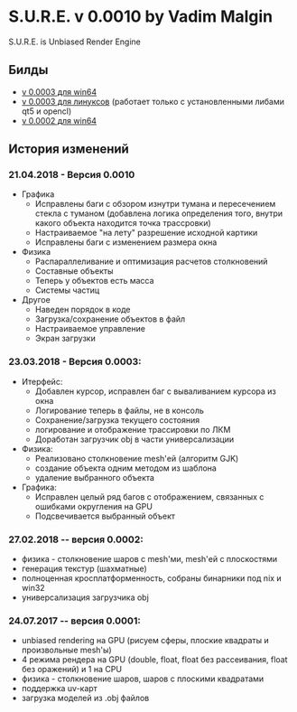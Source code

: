 # S.U.R.E. v 0.0010 by Vadim Malgin
S.U.R.E. is Unbiased Render Engine

## Билды
* [v 0.0003 для win64](https://github.com/tahktheone/S.U.R.E./blob/master/releases/SURE_v0.0003.w64.zip)
* [v 0.0003 для линуксов](https://github.com/tahktheone/S.U.R.E./blob/master/releases/SURE_v0.0003_nix.tar.gz) (работает только с установленными либами qt5 и opencl)
* [v 0.0002 для win64](https://github.com/tahktheone/S.U.R.E./blob/master/releases/SURE_v0.0002.2.w64.zip)

## История изменений

### 21.04.2018 - Версия 0.0010
* Графика
  * Исправлены баги с обзором изнутри тумана и пересечением стекла с туманом (добавлена логика определения того, внутри какого объекта находится точка трассровки)
  * Настраиваемое "на лету" разрешение исходной картики
  * Исправлены баги с изменением размера окна
* Физика
  * Распараллеливание и оптимизация расчетов столкновений
  * Составные объекты
  * Теперь у объектов есть масса
  * Системы частиц
* Другое
  * Наведен порядок в коде
  * Загрузка/сохранение объектов в файл
  * Настраиваемое управление
  * Экран загрузки

### 23.03.2018 - Версия 0.0003:
* Итерфейс:
  * Добавлен курсор, исправлен баг с вываливанием курсора из окна
  * Логирование теперь в файлы, не в консоль
  * Сохранение/загрузка текущего состояния
  * логирование и отображение трассировки по ЛКМ
  * Доработан загрузчик obj в части универсализации
* Физика:
  * Реализовано столкновение mesh'ей (алгоритм GJK)
  * создание объекта одним методом из шаблона
  * удаление выбранного объекта
* Графика:
  * Исправлен целый ряд багов с отображением, связанных с ошибками округления на GPU
  * Подсвечивается выбранный объект

### 27.02.2018 -- версия 0.0002:
* физика - столкновение шаров с mesh'ми, mesh'ей с плоскостями
* генерация текстур (шахматные)
* полноценная кросплатформенность, собраны бинарники под nix и win32
* универсализация загрузчика obj

### 24.07.2017 -- версия 0.0001:
* unbiased rendering на GPU (рисуем сферы, плоские квадраты и произвольные mesh'ы)
* 4 режима рендера на GPU (double, float, float без рассеивания, float без оражений) и 1 на CPU
* физика - столкновение шаров, шаров с плоскими квадратами
* поддержка uv-карт
* загрузка моделей из .obj файлов
